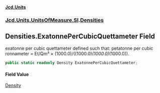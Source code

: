 #### [Jcd.Units](index.md 'index')
### [Jcd.Units.UnitsOfMeasure.SI](Jcd.Units.UnitsOfMeasure.SI.md 'Jcd.Units.UnitsOfMeasure.SI').[Densities](Densities.md 'Jcd.Units.UnitsOfMeasure.SI.Densities')

## Densities.ExatonnePerCubicQuettameter Field

exatonne per cubic quettameter defined such that: petatonne per cubic ronnameter = Et/Qm³ × (1000.0)/((1000.0)*(1000.0)*(1000.0)).

```csharp
public static readonly Density ExatonnePerCubicQuettameter;
```

#### Field Value
[Density](Density.md 'Jcd.Units.UnitTypes.Density')